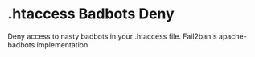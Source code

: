 # .htaccess Badbots Deny
Deny access to nasty badbots in your .htaccess file. Fail2ban's apache-badbots implementation
